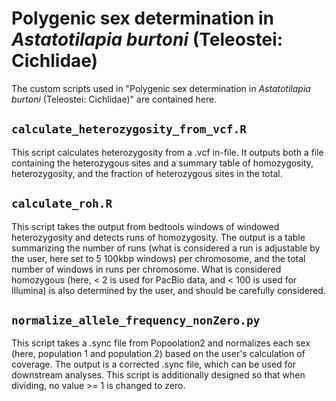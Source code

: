 # Polygenic sex determination in *Astatotilapia burtoni* (Teleostei: Cichlidae)

The custom scripts used in "Polygenic sex determination in *Astatotilapia burtoni* (Teleostei: Cichlidae)" are contained here.

## `calculate_heterozygosity_from_vcf.R`
   
This script calculates heterozygosity from a .vcf in-file. It outputs both a file containing the heterozygous sites and a summary table of homozygosity, heterozygosity, and the fraction of heterozygous sites in the total. 

## `calculate_roh.R`
   
This script takes the output from bedtools windows of windowed heterozygosity and detects runs of homozygosity. The output is a table summarizing the number of runs (what is considered a run is adjustable by the user, here set to 5 100kbp windows) per chromosome, and the total number of windows in runs per chromosome. What is considered homozygous (here, < 2 is used for PacBio data, and < 100 is used for Illumina) is also determined by the user, and should be carefully considered. 

## `normalize_allele_frequency_nonZero.py`
   
This script takes a .sync file from Popoolation2 and normalizes each sex (here, population 1 and population 2) based on the user's calculation of coverage. The output is a corrected .sync file, which can be used for downstream analyses. This script is additionally designed so that when dividing, no value >= 1 is changed to zero. 
